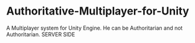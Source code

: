 # Authoritative-Multiplayer-for-Unity
A Multiplayer system for Unity Engine. He can be Authoritarian and not Authoritarian. SERVER SIDE
